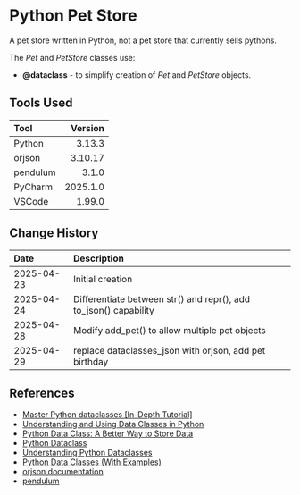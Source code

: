 # Python Pet Store

A pet store written in Python, not a pet store that currently sells pythons.

The *Pet* and *PetStore* classes use:

* __@dataclass__ - to simplify creation of *Pet* and *PetStore* objects.

## Tools Used

| Tool            |     Version |
|:----------------|------------:|
| Python          |      3.13.3 |
| orjson          |     3.10.17 |
| pendulum        |       3.1.0 |
| PyCharm         |    2025.1.0 |
| VSCode          |      1.99.0 |

## Change History

| Date       | Description                                                      |
|:-----------|:-----------------------------------------------------------------|
| 2025-04-23 | Initial creation                                                 |
| 2025-04-24 | Differentiate between str() and repr(), add to_json() capability |
| 2025-04-28 | Modify add_pet() to allow multiple pet objects                   |
| 2025-04-29 | replace dataclasses_json with orjson, add pet birthday           |

## References

* [Master Python dataclasses [In-Depth Tutorial]](https://www.golinuxcloud.com/python-dataclasses/)
* [Understanding and Using Data Classes in Python](https://datagy.io/python-data-classes/)
* [Python Data Class: A Better Way to Store Data](https://python.land/python-data-classes)
* [Python Dataclass](https://docs.python.org/3/library/dataclasses.html)
* [Understanding Python Dataclasses](https://www.geeksforgeeks.org/understanding-python-dataclasses/)
* [Python Data Classes (With Examples)](https://pyseek.com/2025/03/python-data-classes/#google_vignette)
* [orjson documentation](https://github.com/ijl/orjson)
* [pendulum](https://pendulum.eustace.io/docs/)